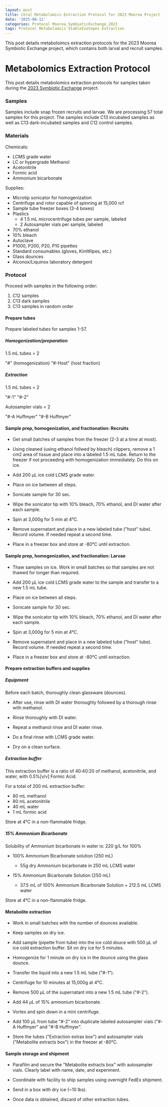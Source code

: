 ```yaml
---
layout: post
title: Coral Metabolomics Extraction Protocol for 2023 Moorea Project
date: '2025-08-11'
categories: Protocol Moorea_SymbioticExchange_2023
tags: Protocol Metabolomics StableIsotopes Extraction
---
```


This post details metaboloimcs extraction protocols for the 2023 Moorea Symbiotic Exchange project, which contains both larval and recruit samples.  

# Metabolomics Extraction Protocol 

This post details metabolomics extraction protocols for samples taken during the [2023 Symbiotic Exchange](https://github.com/AHuffmyer/moorea_symbiotic_exchange_2023) project. 

### Samples 

Samples include snap frozen recruits and larvae. We are processing 57 total samples for this project. The samples include C13 incubated samples as well as C13 dark-incubated samples and C12 control samples.    

### Materials 

Chemicals: 

- LCMS grade water 
- LC or hypergrade Methanol
- Acetonitrile
- Formic acid 
- Ammonium bicarbonate

Supplies:  

- Microtip sonicator for homogenization
- Centrifuge and rotor capable of spinning at 15,000 rcf
- Sample tube freezer boxes (3-4 boxes)
- Plastics 
	- 4 1.5 mL microcentrifuge tubes per sample, labeled 
	- 2 Autosampler vials per sample, labeled 
- 70% ethanol
- 10% bleach 
- Autoclave
- P1000, P200, P20, P10 pipettes 
- Standard consumables (gloves, KimWipes, etc.)
- Glass dounces
- Alconox/Liquinox laboratory detergent 

### Protocol 

Proceed with samples in the following order: 

1. C12 samples
2. C13 dark samples
3. C13 samples in random order 

#### Prepare tubes 

Prepare labeled tubes for samples 1-57.  

##### Homogenization/preparation 

1.5 mL tubes = 2 

"#" (homogenization)
"#-Host" (host fraction) 

##### Extraction 

1.5 mL tubes = 2 

"#-1" 
"#-2" 

Autosampler vials = 2 

"#-A Huffmyer"
"#-B Huffmyer"

#### Sample prep, homogenization, and fractionation: Recruits 

- Get small batches of samples from the freezer (2-3 at a time at most). 

- Using cleaned (using ethanol follwed by bleach) clippers, remove a 1 cm2 area of tissue and place into a labeled 1.5 mL tube. Return to the freezer if not proceeding with homogenization immediately. Do this on ice. 

- Add 200 µL ice cold LCMS grade water.

- Place on ice between all steps.  

- Sonicate sample for 30 sec.

- Wipe the sonicator tip with 10% bleach, 70% ethanol, and DI water after each sample. 

- Spin at 3,000g for 5 min at 4°C. 

- Remove supernatant and place in a new labeled tube ("host" tube). Record volume. If needed repeat a second time. 

- Place in a freezer box and store at -80°C until extraction.  

#### Sample prep, homogenization, and fractionation: Larvae

- Thaw samples on ice. Work in small batches so that samples are not thawed for longer than required. 

- Add 200 µL ice cold LCMS grade water to the sample and transfer to a new 1.5 mL tube.

- Place on ice between all steps.  

- Sonicate sample for 30 sec.

- Wipe the sonicator tip with 10% bleach, 70% ethanol, and DI water after each sample. 

- Spin at 3,000g for 5 min at 4°C. 

- Remove supernatant and place in a new labeled tube ("host" tube). Record volume. If needed repeat a second time.

- Place in a freezer box and store at -80°C until extraction.

#### Prepare extraction buffers and supplies 

##### Equipment

Before each batch, thoroughly clean glassware (dounces).  

- After use, rinse with DI water thoroughly followed by a thorough rinse with methanol.  

- Rinse thoroughly with DI water.  

- Repeat a methanol rinse and DI water rinse. 

- Do a final rinse with LCMS grade water. 

- Dry on a clean surface. 

##### Extraction buffer 

This extraction buffer is a ratio of 40:40:20 of methanol, acetonitrile, and water, with 0.5%[v/v] Formic Acid. 

For a total of 200 mL extraction buffer:

- 80 mL methanol
- 80 mL acetonitrile
- 40 mL water
- 1 mL formic acid

Store at 4°C in a non-flammable fridge. 

##### 15% Ammonium Bicarbonate 

Solubility of Ammonium bicarbonate in water is: 220 g/L for 100%  

- 100% Ammonium Bicarbonate solution (250 mL)
	- 55g dry Ammonium bicarbonate in 250 mL LCMS water

- 15% Ammonium Bicarbonate Solution (250 mL)
	- 37.5 mL of 100% Ammonium Bicarbonate Solution + 212.5 mL LCMS water

Store at 4°C in a non-flammable fridge. 

#### Metabolite extraction

- Work in small batches with the number of dounces available. 

- Keep samples on dry ice. 

- Add sample (pipette from tube) into the ice cold douce with 500 µL of ice cold extraction buffer. Sit on dry ice for 5 minutes.

- Homogenize for 1 minute on dry ice in the dounce using the glass dounce. 

- Transfer the liquid into a new 1.5 mL tube ("#-1").  

- Centrifuge for 10 minutes at 15,000g at 4°C. 

- Remove 500 µL of the supernatant into a new 1.5 mL tube ("#-2"). 

- Add 44 µL of 15% ammonium bicarbonate. 

- Vortex and spin down in a mini centrifuge. 

- Add 100 µL from tube "#-2" into duplicate labeled autosampler vials ("#-A Huffmyer" and "#-B Huffmyer". 

- Store the tubes ("Extraction extras box") and autosampler vials ("Metabolite extracts box") in the freezer at -80°C.  

#### Sample storage and shipment 

- Parafilm and secure the "Metabolite extracts box" with autosampler vials. Clearly label with name, date, and experiment. 

- Coordinate with facility to ship samples using overnight FedEx shipment. 

- Send in a box with dry ice (~10 lbs). 

- Once data is obtained, discard of other extraction tubes. 


